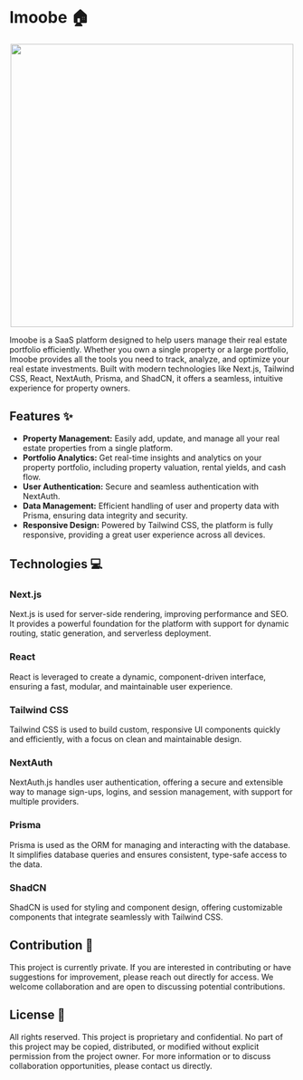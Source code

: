 # Imoobe 🏠

<p align="center">
	<a href="https://github.com/alexandre-bourdois/Imoobe"><img src="https://i.imgur.com/uPvvg7Y.png" width="500"></a>
</p>
<blockquote class="imgur-embed-pub" lang="en" data-id="a/lvvqlWJ"><a href="//imgur.com/lvvqlWJ"></a></blockquote><script async src="//s.imgur.com/min/embed.js" charset="utf-8"></script>
Imoobe is a SaaS platform designed to help users manage their real estate portfolio efficiently. Whether you own a single property or a large portfolio, Imoobe provides all the tools you need to track, analyze, and optimize your real estate investments. Built with modern technologies like Next.js, Tailwind CSS, React, NextAuth, Prisma, and ShadCN, it offers a seamless, intuitive experience for property owners.

## Features ✨

- **Property Management:** Easily add, update, and manage all your real estate properties from a single platform.
- **Portfolio Analytics:** Get real-time insights and analytics on your property portfolio, including property valuation, rental yields, and cash flow.
- **User Authentication:** Secure and seamless authentication with NextAuth.
- **Data Management:** Efficient handling of user and property data with Prisma, ensuring data integrity and security.
- **Responsive Design:** Powered by Tailwind CSS, the platform is fully responsive, providing a great user experience across all devices.

## Technologies 💻

### **Next.js**

Next.js is used for server-side rendering, improving performance and SEO. It provides a powerful foundation for the platform with support for dynamic routing, static generation, and serverless deployment.

### **React**

React is leveraged to create a dynamic, component-driven interface, ensuring a fast, modular, and maintainable user experience.

### **Tailwind CSS**

Tailwind CSS is used to build custom, responsive UI components quickly and efficiently, with a focus on clean and maintainable design.

### **NextAuth**

NextAuth.js handles user authentication, offering a secure and extensible way to manage sign-ups, logins, and session management, with support for multiple providers.

### **Prisma**

Prisma is used as the ORM for managing and interacting with the database. It simplifies database queries and ensures consistent, type-safe access to the data.

### **ShadCN**

ShadCN is used for styling and component design, offering customizable components that integrate seamlessly with Tailwind CSS.

## Contribution 🤝

This project is currently private. If you are interested in contributing or have suggestions for improvement, please reach out directly for access. We welcome collaboration and are open to discussing potential contributions.

## License 📝

All rights reserved. This project is proprietary and confidential. No part of this project may be copied, distributed, or modified without explicit permission from the project owner. For more information or to discuss collaboration opportunities, please contact us directly.
